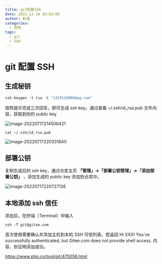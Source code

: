 ```yaml
---
title: git配置SSH
date: 2022-12-28 10:03:08
author: 秋谨
categories:
  - 其他
tags:
  - git
  - SSH
---
```


<Boxx/>

# git 配置 SSH

## 生成秘钥

```javascript
ssh-keygen -t rsa -C "2429120006@qq.com"
```

按照提示完成三次回车，即可生成 ssh key。通过查看 ~/.ssh/id_rsa.pub 文件内容，获取到你的 public key

![image-20220717214506421](https://c-typora.oss-cn-guangzhou.aliyuncs.com/c-typoraimage-20220717214506421.png)

```
cat ~/.ssh/id_rsa.pub
```

![image-20220717220331840](https://c-typora.oss-cn-guangzhou.aliyuncs.com/c-typora/image-20220717220331840.png)

## 部署公钥

复制生成后的 ssh key，通过仓库主页 **「管理」->「部署公钥管理」->「添加部署公钥」** ，添加生成的 public key 添加到仓库中。

![image-20220717220727126](https://c-typora.oss-cn-guangzhou.aliyuncs.com/c-typora/image-20220717220727126.png)

## 本地添加 ssh 信任

添加后，在终端（Terminal）中输入

```
ssh -T git@gitee.com
```

首次使用需要确认并添加主机到本机 SSH 可信列表。若返回 Hi XXX! You’ve successfully authenticated, but Gitee.com does not provide shell access. 内容，则证明添加成功。

https://www.php.cn/tool/git/475056.html

